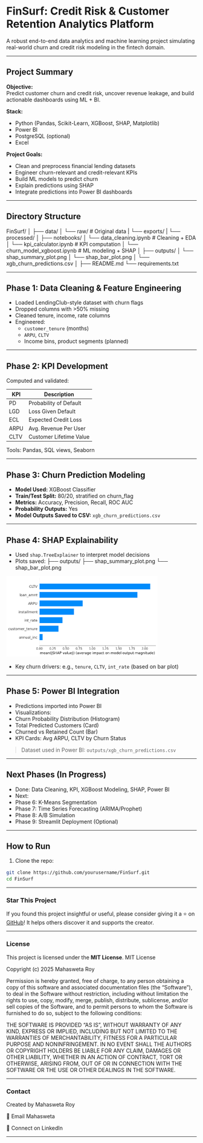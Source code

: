 # FinSurf: Credit Risk & Customer Retention Analytics Platform

A robust end-to-end data analytics and machine learning project simulating real-world churn and credit risk modeling in the fintech domain.

---

## Project Summary

**Objective:**  
Predict customer churn and credit risk, uncover revenue leakage, and build actionable dashboards using ML + BI.

**Stack:**  
- Python (Pandas, Scikit-Learn, XGBoost, SHAP, Matplotlib)  
- Power BI  
- PostgreSQL (optional)  
- Excel  

**Project Goals:**
- Clean and preprocess financial lending datasets
- Engineer churn-relevant and credit-relevant KPIs
- Build ML models to predict churn
- Explain predictions using SHAP
- Integrate predictions into Power BI dashboards

---

## Directory Structure
FinSurf/
│
├── data/
│ └── raw/ # Original data
| └── exports/
| └── processed/
│
├── notebooks/
│ └── data_cleaning.ipynb # Cleaning + EDA
│ └── kpi_calculator.ipynb # KPI computation
│ └── churn_model_xgboost.ipynb # ML modeling + SHAP
│
├── outputs/
│ └── shap_summary_plot.png
│ └── shap_bar_plot.png
│ └── xgb_churn_predictions.csv
│
├── README.md
└── requirements.txt


---

## Phase 1: Data Cleaning & Feature Engineering

- Loaded LendingClub-style dataset with churn flags
- Dropped columns with >50% missing
- Cleaned tenure, income, rate columns
- Engineered:
  - `customer_tenure` (months)
  - `ARPU`, `CLTV`
  - Income bins, product segments (planned)

---

## Phase 2: KPI Development

Computed and validated:

| KPI   | Description |
|-------|-------------|
| PD    | Probability of Default |
| LGD   | Loss Given Default |
| ECL   | Expected Credit Loss |
| ARPU  | Avg. Revenue Per User |
| CLTV  | Customer Lifetime Value |

Tools: Pandas, SQL views, Seaborn

---

## Phase 3: Churn Prediction Modeling

- **Model Used:** XGBoost Classifier  
- **Train/Test Split:** 80/20, stratified on churn_flag  
- **Metrics:** Accuracy, Precision, Recall, ROC AUC  
- **Probability Outputs:** Yes  
- **Model Outputs Saved to CSV:** `xgb_churn_predictions.csv`

---

## Phase 4: SHAP Explainability

- Used `shap.TreeExplainer` to interpret model decisions
- Plots saved:
├── outputs/
├── shap_summary_plot.png
└── shap_bar_plot.png


<img src="outputs/shap_bar_plot.png" width="400"/>

- Key churn drivers: e.g., `tenure`, `CLTV`, `int_rate` (based on bar plot)

---

## Phase 5: Power BI Integration

- Predictions imported into Power BI  
- Visualizations:
- Churn Probability Distribution (Histogram)
- Total Predicted Customers (Card)
- Churned vs Retained Count (Bar)
- KPI Cards: Avg ARPU, CLTV by Churn Status

> Dataset used in Power BI: `outputs/xgb_churn_predictions.csv`

---

## Next Phases (In Progress)

- Done: Data Cleaning, KPI, XGBoost Modeling, SHAP, Power BI
- Next: 
- Phase 6: K-Means Segmentation
- Phase 7: Time Series Forecasting (ARIMA/Prophet)
- Phase 8: A/B Simulation
- Phase 9: Streamlit Deployment (Optional)

---

## How to Run

1. Clone the repo:
 ```bash
 git clone https://github.com/yourusername/FinSurf.git
 cd FinSurf
 ```
---


### Star This Project

If you found this project insightful or useful, please consider giving it a ⭐ on [GitHub](https://github.com/yourusername/FinSurf)! It helps others discover it and supports the creator.

---

### License

This project is licensed under the **MIT License**.
MIT License

Copyright (c) 2025 Mahasweta Roy

Permission is hereby granted, free of charge, to any person obtaining a copy
of this software and associated documentation files (the “Software”), to deal
in the Software without restriction, including without limitation the rights
to use, copy, modify, merge, publish, distribute, sublicense, and/or sell
copies of the Software, and to permit persons to whom the Software is
furnished to do so, subject to the following conditions:

THE SOFTWARE IS PROVIDED “AS IS”, WITHOUT WARRANTY OF ANY KIND, EXPRESS OR
IMPLIED, INCLUDING BUT NOT LIMITED TO THE WARRANTIES OF MERCHANTABILITY,
FITNESS FOR A PARTICULAR PURPOSE AND NONINFRINGEMENT. IN NO EVENT SHALL THE
AUTHORS OR COPYRIGHT HOLDERS BE LIABLE FOR ANY CLAIM, DAMAGES OR OTHER
LIABILITY, WHETHER IN AN ACTION OF CONTRACT, TORT OR OTHERWISE, ARISING
FROM, OUT OF OR IN CONNECTION WITH THE SOFTWARE OR THE USE OR OTHER DEALINGS
IN THE SOFTWARE.

---

### Contact
Created by Mahasweta Roy

📧 Email Mahasweta

🔗 Connect on LinkedIn

---




